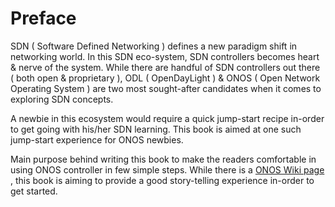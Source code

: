 # Preface

SDN \( Software Defined Networking \) defines a new paradigm shift in networking world. In this SDN eco-system, SDN controllers becomes heart & nerve of the system. While there are handful of SDN controllers out there \( both open & proprietary \), ODL \( OpenDayLight \) & ONOS \( Open Network Operating System \) are two most sought-after candidates when it comes to exploring SDN concepts.

A newbie in this ecosystem would require a quick jump-start recipe in-order to get going with his/her SDN learning. This book is aimed at one such jump-start experience for ONOS newbies.

Main purpose behind writing this book to make the readers comfortable in using ONOS controller in few simple steps. While there is a [ONOS Wiki page](/wiki.onosproject.org) , this book is aiming to provide a good story-telling experience in-order to get started.

